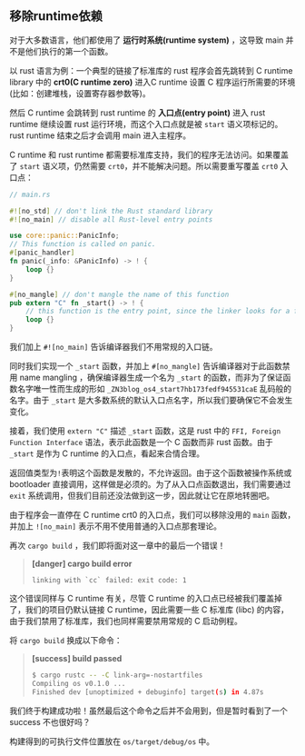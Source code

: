 ## 移除runtime依赖

对于大多数语言，他们都使用了 **运行时系统(runtime system)** ，这导致 main 并不是他们执行的第一个函数。

以 rust 语言为例：一个典型的链接了标准库的 rust 程序会首先跳转到 C runtime library 中的 **crt0(C runtime zero)** 进入C runtime 设置 C 程序运行所需要的环境(比如：创建堆栈，设置寄存器参数等)。

然后 C runtime 会跳转到 rust runtime 的 **入口点(entry point)** 进入 rust runtime 继续设置 rust 运行环境，而这个入口点就是被 ``start`` 语义项标记的。rust runtime 结束之后才会调用 main 进入主程序。

C runtime 和 rust runtime 都需要标准库支持，我们的程序无法访问。如果覆盖了 ``start`` 语义项，仍然需要 ``crt0``，并不能解决问题。所以需要重写覆盖 ``crt0`` 入口点：

```rust
// main.rs

#![no_std] // don't link the Rust standard library
#![no_main] // disable all Rust-level entry points

use core::panic::PanicInfo;
// This function is called on panic.
#[panic_handler]
fn panic(_info: &PanicInfo) -> ! {
    loop {}
}

#[no_mangle] // don't mangle the name of this function
pub extern "C" fn _start() -> ! {
    // this function is the entry point, since the linker looks for a function named `_start` by default
    loop {}
}
```

我们加上 ``#![no_main]`` 告诉编译器我们不用常规的入口链。

同时我们实现一个 ``_start`` 函数，并加上 ``#[no_mangle]`` 告诉编译器对于此函数禁用 name mangling ，确保编译器生成一个名为 ``_start`` 的函数，而非为了保证函数名字唯一性而生成的形如 `` _ZN3blog_os4_start7hb173fedf945531caE `` 乱码般的名字。由于 ``_start`` 是大多数系统的默认入口点名字，所以我们要确保它不会发生变化。

接着，我们使用 ``extern "C"`` 描述 ``_start`` 函数，这是 rust 中的 ``FFI, Foreign Function Interface`` 语法，表示此函数是一个 C 函数而非 rust 函数。由于 ``_start`` 是作为 C runtime 的入口点，看起来合情合理。

返回值类型为``!``表明这个函数是发散的，不允许返回。由于这个函数被操作系统或 bootloader 直接调用，这样做是必须的。为了从入口点函数退出，我们需要通过 ``exit`` 系统调用，但我们目前还没法做到这一步，因此就让它在原地转圈吧。

由于程序会一直停在 C runtime crt0 的入口点，我们可以移除没用的 ``main`` 函数，并加上 ``![no_main]`` 表示不用不使用普通的入口点那套理论。

再次 ``cargo build`` ，我们即将面对这一章中的最后一个错误！

> **[danger] cargo build error**
> 
> ``linking with `cc` failed: exit code: 1``
> 

这个错误同样与 C runtime 有关，尽管 C runtime 的入口点已经被我们覆盖掉了，我们的项目仍默认链接 C runtime，因此需要一些 C 标准库 (libc) 的内容，由于我们禁用了标准库，我们也同样需要禁用常规的 C 启动例程。

将 ``cargo build`` 换成以下命令：

> **[success] build passed**
>
> ```bash
> $ cargo rustc -- -C link-arg=-nostartfiles
> Compiling os v0.1.0 ...
> Finished dev [unoptimized + debuginfo] target(s) in 4.87s
> ```
>

我们终于构建成功啦！虽然最后这个命令之后并不会用到，但是暂时看到了一个 success 不也很好吗？

构建得到的可执行文件位置放在 ``os/target/debug/os`` 中。

